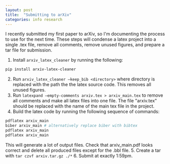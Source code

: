 ```yaml
---
layout: post
title:  "Submitting to arXiv"
categories: info research
---
```


I recently submitted my first paper to arXiv, so I'm documenting the process to
use for the next time. These steps will condense a latex project into a single
.tex file, remove all comments, remove unused figures, and prepare a tar file
for submission.

1. Install `arxiv_latex_cleaner` by running the following:
```bash
pip install arxiv-latex-cleaner
```
2. Run `arxiv_latex_cleaner —keep_bib <directory>` where directory is replaced
   with the path the the latex source code. This removes all unused figures.
3. Run `latexpand —empty-comments arxiv.tex > arxiv_main.tex` to remove all
   comments and make all latex files into one file. The file "arxiv.tex" should
   be replaced with the name of the main tex file in the project.
4. Build the latex code by running the following sequence of commands:
```bash
pdflatex arxiv_main
biber arxiv_main # alternatively replace biber with bibtex
pdflatex arxiv_main
pdflatex arxiv_main
```
This will generate a lot of output files. Check that arxiv_main.pdf looks
correct and delete all produced files except for the .bbl file.
5. Create a tar with `tar czvf arxiv.tar.gz ./*`
6. Submit at exactly 1:59pm.
